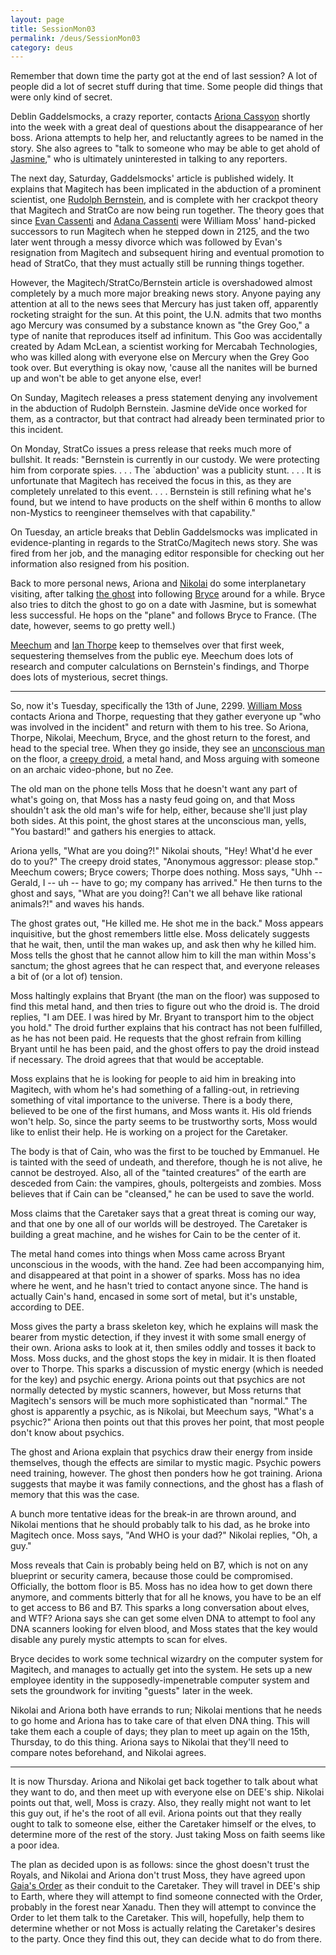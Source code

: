 ```yaml
---
layout: page
title: SessionMon03
permalink: /deus/SessionMon03
category: deus
---
```

Remember that down time the party got at the end of last session?  A lot of people did a lot of secret stuff during that time.  Some people did things that were only kind of secret. 

Deblin Gaddelsmocks, a crazy reporter, contacts [Ariona Cassyon](CharPublicAlex) shortly into the week with a great deal of questions about the disappearance of her boss.  Ariona attempts to help her, and reluctantly agrees to be named in the story.  She also agrees to "talk to someone who may be able to get ahold of [Jasmine](NPCJasmine)," who is ultimately uninterested in talking to any reporters.  

The next day, Saturday, Gaddelsmocks' article is published widely.  It explains that Magitech has been implicated in the abduction of a prominent scientist, one [Rudolph Bernstein](NPCBernstein), and is complete with her crackpot theory that Magitech and StratCo are now being run together.  The theory goes that since [Evan Cassenti](NPCEvan) and [Adana Cassenti](NPCAdana) were William Moss' hand-picked successors to run Magitech when he stepped down in 2125, and the two later went through a messy divorce which was followed by Evan's resignation from Magitech and subsequent hiring and eventual promotion to head of StratCo, that they must actually still be running things together. 

However, the Magitech/StratCo/Bernstein article is overshadowed almost completely by a much more major breaking news story.  Anyone paying any attention at all to the news sees that Mercury has just taken off, apparently rocketing straight for the sun.  At this point, the U.N. admits that two months ago Mercury was consumed by a substance known as "the Grey Goo," a type of nanite that reproduces itself ad infinitum.  This Goo was accidentally created by Adam McLean, a scientist working for Mercabah Technologies, who was killed along with everyone else on Mercury when the Grey Goo took over.  But everything is okay now, 'cause all the nanites will be burned up and won't be able to get anyone else, ever! 

On Sunday, Magitech releases a press statement denying any involvement in the abduction of Rudolph Bernstein.  Jasmine deVide once worked for them, as a contractor, but that contract had already been terminated prior to this incident. 

On Monday, StratCo issues a press release that reeks much more of bullshit.  It reads: "Bernstein is currently in our custody.  We were protecting him from corporate spies. . . .  The `abduction' was a publicity stunt. . . .  It is unfortunate that Magitech has received the focus in this, as they are completely unrelated to this event. . . .  Bernstein is still refining what he's found, but we intend to have products on the shelf within 6 months to allow non-Mystics to reengineer themselves with that capability." 

On Tuesday, an article breaks that Deblin Gaddelsmocks was implicated in evidence-planting in regards to the StratCo/Magitech news story.  She was fired from her job, and the managing editor responsible for checking out her information also resigned from his position. 


Back to more personal news, Ariona and [Nikolai](CharPublicJon) do some interplanetary visiting, after talking [the ghost](CharPublicAllen) into following [Bryce](CharPublicAndy) around for a while.  Bryce also tries to ditch the ghost to go on a date with Jasmine, but is somewhat less successful.  He hops on the "plane" and follows Bryce to France.  (The date, however, seems to go pretty well.) 

[Meechum](CharPublicJoey) and [Ian Thorpe](CharPublicAJ) keep to themselves over that first week, sequestering themselves from the public eye.  Meechum does lots of research and computer calculations on Bernstein's findings, and Thorpe does lots of mysterious, secret things. 

-------- 

So, now it's Tuesday, specifically the 13th of June, 2299.  [William Moss](NPCMoss) contacts Ariona and Thorpe, requesting that they gather everyone up "who was involved in the incident" and return with them to his tree.  So Ariona, Thorpe, Nikolai, Meechum, Bryce, and the ghost return to the forest, and head to the special tree.  When they go inside, they see an [unconscious man](NPCBryant) on the floor, a [creepy droid](CharPublicGriffin), a metal hand, and Moss arguing with someone on an archaic video-phone, but no Zee. 

The old man on the phone tells Moss that he doesn't want any part of what's going on, that Moss has a nasty feud going on, and that Moss shouldn't ask the old man's wife for help, either, because she'll just play both sides.  At this point, the ghost stares at the unconscious man, yells, "You bastard!" and gathers his energies to attack. 

Ariona yells, "What are you doing?!"  Nikolai shouts, "Hey!  What'd he ever do to you?"  The creepy droid states, "Anonymous aggressor: please stop."  Meechum cowers; Bryce cowers; Thorpe does nothing.  Moss says, "Uhh -- Gerald, I -- uh -- have to go; my company has arrived."  He then turns to the ghost and says, "What are you doing?!  Can't we all behave like rational animals?!" and waves his hands. 

The ghost grates out, "He killed me.  He shot me in the back."  Moss appears inquisitive, but the ghost remembers little else.  Moss delicately suggests that he wait, then, until the man wakes up, and ask then why he killed him.  Moss tells the ghost that he cannot allow him to kill the man within Moss's sanctum; the ghost agrees that he can respect that, and everyone releases a bit of (or a lot of) tension. 

Moss haltingly explains that Bryant (the man on the floor) was supposed to find this metal hand, and then tries to figure out who the droid is.  The droid replies, "I am DEE.  I was hired by Mr. Bryant to transport him to the object you hold."  The droid further explains that his contract has not been fulfilled, as he has not been paid.  He requests that the ghost refrain from killing Bryant until he has been paid, and the ghost offers to pay the droid instead if necessary.  The droid agrees that that would be acceptable. 

Moss explains that he is looking for people to aid him in breaking into Magitech, with whom he's had something of a falling-out, in retrieving something of vital importance to the universe.  There is a body there, believed to be one of the first humans, and Moss wants it.  His old friends won't help.  So, since the party seems to be trustworthy sorts, Moss would like to enlist their help. He is working on a project for the Caretaker. 

The body is that of Cain, who was the first to be touched by Emmanuel.  He is tainted with the seed of undeath, and therefore, though he is not alive, he cannot be destroyed.  Also, all of the "tainted creatures" of the earth are desceded from Cain:  the vampires, ghouls, poltergeists and zombies.  Moss believes that if Cain can be "cleansed," he can be used to save the world. 

Moss claims that the Caretaker says that a great threat is coming our way, and that one by one all of our worlds will be destroyed.  The Caretaker is building a great machine, and he wishes for Cain to be the center of it. 

The metal hand comes into things when Moss came across Bryant unconscious in the woods, with the hand.  Zee had been accompanying him, and disappeared at that point in a shower of sparks.  Moss has no idea where he went, and he hasn't tried to contact anyone since.  The hand is actually Cain's hand, encased in some sort of metal, but it's unstable, according to DEE. 

Moss gives the party a brass skeleton key, which he explains will mask the bearer from mystic detection, if they invest it with some small energy of their own.  Ariona asks to look at it, then smiles oddly and tosses it back to Moss.  Moss ducks, and the ghost stops the key in midair.  It is then floated over to Thorpe.  This sparks a discussion of mystic energy (which is needed for the key) and psychic energy.  Ariona points out that psychics are not normally detected by mystic scanners, however, but Moss returns that Magitech's sensors will be much more sophisticated than "normal."  The ghost is apparently a psychic, as is Nikolai, but Meechum says, "What's a psychic?"  Ariona then points out that this proves her point, that most people don't know about psychics. 

The ghost and Ariona explain that psychics draw their energy from inside themselves, though the effects are similar to mystic magic.  Psychic powers need training, however.  The ghost then ponders how he got training.  Ariona suggests that maybe it was family connections, and the ghost has a flash of memory that this was the case. 

A bunch more tentative ideas for the break-in are thrown around, and Nikolai mentions that he should probably talk to his dad, as he broke into Magitech once.  Moss says, "And WHO is your dad?"  Nikolai replies, "Oh, a guy." 

Moss reveals that Cain is probably being held on B7, which is not on any blueprint or security camera, because those could be compromised.  Officially, the bottom floor is B5.  Moss has no idea how to get down there anymore, and comments bitterly that for all he knows, you have to be an elf to get access to B6 and B7.  This sparks a long conversation about elves, and WTF?  Ariona says she can get some elven DNA to attempt to fool any DNA scanners looking for elven blood, and Moss states that the key would disable any purely mystic attempts to scan for elves. 

Bryce decides to work some technical wizardry on the computer system for Magitech, and manages to actually get into the system.  He sets up a new employee identity in the supposedly-impenetrable computer system and sets the groundwork for inviting "guests" later in the week. 

Nikolai and Ariona both have errands to run; Nikolai mentions that he needs to go home and Ariona has to take care of that elven DNA thing.  This will take them each a couple of days; they plan to meet up again on the 15th, Thursday, to do this thing.  Ariona says to Nikolai that they'll need to compare notes beforehand, and Nikolai agrees. 

-------- 

It is now Thursday.  Ariona and Nikolai get back together to talk about what they want to do, and then meet up with everyone else on DEE's ship.  Nikolai points out that, well, Moss is crazy.  Also, they really might not want to let this guy out, if he's the root of all evil.  Ariona points out that they really ought to talk to someone else, either the Caretaker himself or the elves, to determine more of the rest of the story.  Just taking Moss on faith seems like a poor idea. 

The plan as decided upon is as follows:  since the ghost doesn't trust the Royals, and Nikolai and Ariona don't trust Moss, they have agreed upon [Gaia's Order](OrgGaia) as their conduit to the Caretaker.  They will travel in DEE's ship to Earth, where they will attempt to find someone connected with the Order, probably in the forest near Xanadu.  Then they will attempt to convince the Order to let them talk to the Caretaker.  This will, hopefully, help them to determine whether or not Moss is actually relating the Caretaker's desires to the party.  Once they find this out, they can decide what to do from there. 


